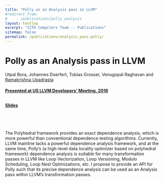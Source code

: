 ```yaml
---
title: "Polly as an Analysis pass in LLVM"
#redirect_from:
#    - /publications/polly_analysis
layout: textlay
excerpt: "IITH Compilers Team -- Publications"
sitemap: false
permalink: /publications/analysis_pass-polly/
---
```



<div class="container-fluid" style="height:100%; width:100%"> 
<h1>Polly as an Analysis pass in LLVM</h1>
<p>Utpal Bora, Johannes Doerfert, Tobias Grosser, Venugopal Raghavan and <a href="https://www.iith.ac.in/~ramakrishna" target="_blank">Ramakrishna Upadrasta</p>
<h4> Presented at US LLVM Developers’ Meeting, 2016 

<a>
 </a>  
 </h4>

 <br>
 
 <div style="position:relative; top:-25px;">
 <h4><a href="https://www.llvm.org/devmtg/2016-11/Slides/Bora-PollyAsAnAnalysisPass.pdf" target="_blank">Slides</a>
 </h4>
 </div> 
 
 <br>     
<p> The Polyhedral framework provides an exact dependence analysis, which is more powerful than conventional dependence testing algorithms. Currently, LLVM mainline lacks a powerful dependence analysis framework, and at the same time, Polly’s (a high-level data locality optimizer based on polyhedral framework) dependence analysis is suitable for many transformation passes in LLVM like Loop Vectorization, Loop Versioning, Modulo Scheduling, Loop Nest Optimizations, etc. I propose to provide an API for Polly such that its precise dependence analysis can be used as an Analysis pass within LLVM’s transformation passes.</p>
<br>
</div>
